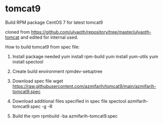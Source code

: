 # tomcat9
Build RPM package CentOS 7 for latest tomcat9

cloned from https://github.com/ulyaoth/repository/tree/master/ulyaoth-tomcat and edited for internal used.

How to build tomcat9 from spec file:

1. Install package needed
yum install rpm-build
yum install yum-utils
yum install spectool

2. Create build environment
rpmdev-setuptree

3. Download spec file
wget https://raw.githubusercontent.com/azmifarih/tomcat9/main/azmifarih-tomcat9.spec

4. Download additional files specified in spec file
spectool azmifarih-tomcat9.spec -g -R

5. Build the rpm
rpmbuild -ba azmifarih-tomcat9.spec
